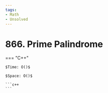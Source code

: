 ```yaml
---
tags:
- Math
- Unsolved
---
```



# 866. Prime Palindrome

=== "C++"

    $Time: O()$

    $Space: O()$

    ```c++
    ```